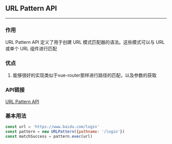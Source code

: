 ##  URL Pattern API

---

### 作用
URL Pattern API 定义了用于创建 URL 模式匹配器的语法。这些模式可以与 URL 或单个 URL 组件进行匹配

### 优点
1. 能够很好的实现类似于vue-router那样进行路径的匹配，以及参数的获取

### API链接
[URL Pattern API](https://developer.mozilla.org/en-US/docs/Web/API/URL_Pattern_API)

### 基本用法
```javascript
const url = 'https://www.baidu.com/login'
const pattern = new URLPattern({pathname: '/login'})
const matchSuccess = pattern.exec(url)
```
